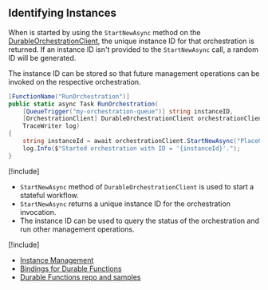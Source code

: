 ## Identifying Instances
When  is started by using the `StartNewAsync` method on the [DurableOrchestrationClient](https://docs.microsoft.com/azure/azure-functions/durable-functions-bindings#orchestration-client), the unique instance ID for that orchestration is returned. If an instance ID isn't provided to the `StartNewAsync` call, a random ID will be generated.

The instance ID can be stored so that future management operations can be invoked on the respective orchestration.

```csharp
[FunctionName("RunOrchestration")]
public static async Task RunOrchestration(
    [QueueTrigger("my-orchestration-queue")] string instanceID,
    [OrchestrationClient] DurableOrchestrationClient orchestrationClient,
    TraceWriter log)
{
    string instanceId = await orchestrationClient.StartNewAsync("PlaceOrder", input);
    log.Info($"Started orchestration with ID = '{instanceId}'.");
}
```

[!include[](../includes/takeaways-heading.md)]
* `StartNewAsync` method of `DurableOrchestrationClient` is used to start a stateful workflow.
* `StartNewAsync` returns a unique instance ID for the orchestration invocation.
* The instance ID can be used to query the status of the orchestration and run other management operations.

[!include[](../includes/read-more-heading.md)]
* [Instance Management](https://docs.microsoft.com/azure/azure-functions/durable-functions-instance-management)
* [Bindings for Durable Functions](https://docs.microsoft.com/azure/azure-functions/durable-functions-bindings#orchestration-client)
* [Durable Functions repo and samples](https://github.com/Azure/azure-functions-durable-extension)
